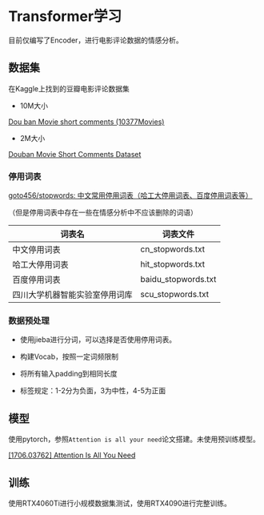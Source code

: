 # Transformer学习

目前仅编写了Encoder，进行电影评论数据的情感分析。

## 数据集

在Kaggle上找到的豆瓣电影评论数据集

* 10M大小

[Dou ban Movie short comments (10377Movies)](https://www.kaggle.com/datasets/liujt14/dou-ban-movie-short-comments-10377movies)

* 2M大小

[Douban Movie Short Comments Dataset](https://www.kaggle.com/datasets/utmhikari/doubanmovieshortcomments?rvi=1)

### 停用词表

[goto456/stopwords: 中文常用停用词表（哈工大停用词表、百度停用词表等）](https://github.com/goto456/stopwords)

（但是停用词表中存在一些在情感分析中不应该删除的词语）

| 词表名 | 词表文件 |
| - | - |
| 中文停用词表                   | cn\_stopwords.txt    |
| 哈工大停用词表                 | hit\_stopwords.txt   |
| 百度停用词表                   | baidu\_stopwords.txt |
| 四川大学机器智能实验室停用词库 | scu\_stopwords.txt   |

### 数据预处理

* 使用jieba进行分词，可以选择是否使用停用词表。

* 构建Vocab，按照一定词频限制

* 将所有输入padding到相同长度

* 标签规定：1-2分为负面，3为中性，4-5为正面

## 模型

使用pytorch，参照`Attention is all your need`论文搭建。未使用预训练模型。

[[1706.03762] Attention Is All You Need](https://arxiv.org/abs/1706.03762)

## 训练

使用RTX4060Ti进行小规模数据集测试，使用RTX4090进行完整训练。